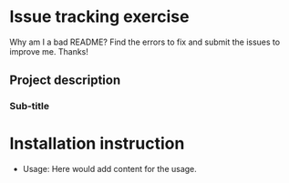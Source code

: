 # Issue tracking exercise

Why am I a bad README? Find the errors to fix and submit the issues to improve me. Thanks!

## Project description

 ### Sub-title

# Installation instruction

- Usage: Here would add content for the usage.
